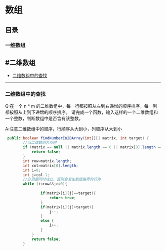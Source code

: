 # 数组

## 目录

### 一维数组



## #二维数组
* [二维数组中的查找](#二维数组的查找)


---
### 二维数组中的查找
Q:在一个 n * m 的二维数组中，每一行都按照从左到右递增的顺序排序，每一列都按照从上到下递增的顺序排序。
请完成一个函数，输入这样的一个二维数组和一个整数，判断数组中是否含有该整数。

A:注意二维数组中的顺序，行顺序从大到小，列顺序从大到小

```java
 public boolean findNumberIn2DArray(int[][] matrix, int target) {
        //当二维数组为空时
        if (matrix == null || matrix.length == 0 || matrix[0].length == 0) {
            return false;
        }
        int row=matrix.length;
        int col=matrix[0].length;
        int i=0;
        int j=col-1;
        //必须要同时成立，否则会发生数组越界的行为
        while (i<row&&j>=0){
          
                if(matrix[i][j]==target){
                    return true;
                }
                if(matrix[i][j]>target){
                    j--;
                }
                else {
                    i++;
                }
            } 
            return false;
        }
```





